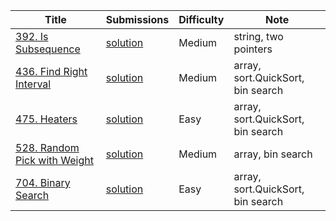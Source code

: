 |Title|Submissions|Difficulty|Note|
|------|------|------|------|
[392. Is Subsequence](https://leetcode.com/problems/is-subsequence/)|[solution](https://github.com/zybotian/leetcode/blob/master/src/main/java/binarysearch/IsSubsequence.java)|Medium|string, two pointers|
[436. Find Right Interval](https://leetcode.com/problems/find-right-interval/)|[solution](https://github.com/zybotian/leetcode/blob/master/src/main/java/binarysearch/FindRightInterval.java)|Medium|array, sort.QuickSort, bin search|
[475. Heaters](https://leetcode.com/problems/heaters/)|[solution](https://github.com/zybotian/leetcode/blob/master/src/main/java/binarysearch/FindRadius.java)|Easy|array, sort.QuickSort, bin search|
[528. Random Pick with Weight](https://leetcode.com/problems/random-pick-with-weight/)|[solution](https://github.com/zybotian/leetcode/blob/master/src/main/java/binarysearch/RandomPickWithWeight.java)|Medium|array, bin search|
[704. Binary Search](https://leetcode.com/problems/binary-search/)|[solution](https://github.com/zybotian/leetcode/blob/master/src/main/java/binarysearch/Search.java)|Easy|array, sort.QuickSort, bin search|